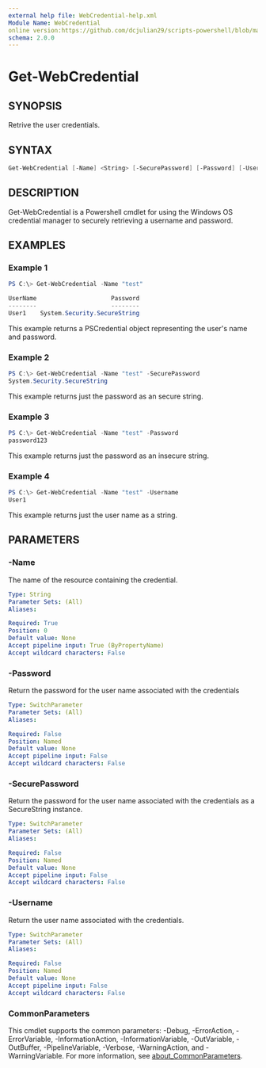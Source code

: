 ```yaml
---
external help file: WebCredential-help.xml
Module Name: WebCredential
online version:https://github.com/dcjulian29/scripts-powershell/blob/main/Modules/WebCredential/docs/Get-WebCredential.md
schema: 2.0.0
---
```


# Get-WebCredential

## SYNOPSIS

Retrive the user credentials.

## SYNTAX

```powershell
Get-WebCredential [-Name] <String> [-SecurePassword] [-Password] [-Username] [<CommonParameters>]
```

## DESCRIPTION

Get-WebCredential is a Powershell cmdlet for using the Windows OS
credential manager to securely retrieving a username and password.

## EXAMPLES

### Example 1

```powershell
PS C:\> Get-WebCredential -Name "test"

UserName                     Password
--------                     --------
User1    System.Security.SecureString
```

This example returns a PSCredential object representing the user's name and password.

### Example 2

```powershell
PS C:\> Get-WebCredential -Name "test" -SecurePassword
System.Security.SecureString
```

This example returns just the password as an secure string.

### Example 3

```powershell
PS C:\> Get-WebCredential -Name "test" -Password
password123
```

This example returns just the password as an insecure string.

### Example 4

```powershell
PS C:\> Get-WebCredential -Name "test" -Username
User1
```

This example returns just the user name as a string.

## PARAMETERS

### -Name

The name of the resource containing the credential.

```yaml
Type: String
Parameter Sets: (All)
Aliases:

Required: True
Position: 0
Default value: None
Accept pipeline input: True (ByPropertyName)
Accept wildcard characters: False
```

### -Password

Return the password for the user name associated with the credentials

```yaml
Type: SwitchParameter
Parameter Sets: (All)
Aliases:

Required: False
Position: Named
Default value: None
Accept pipeline input: False
Accept wildcard characters: False
```

### -SecurePassword

Return the password for the user name associated with the credentials
as a SecureString instance.

```yaml
Type: SwitchParameter
Parameter Sets: (All)
Aliases:

Required: False
Position: Named
Default value: None
Accept pipeline input: False
Accept wildcard characters: False
```

### -Username

Return the user name associated with the credentials.

```yaml
Type: SwitchParameter
Parameter Sets: (All)
Aliases:

Required: False
Position: Named
Default value: None
Accept pipeline input: False
Accept wildcard characters: False
```

### CommonParameters

This cmdlet supports the common parameters: -Debug, -ErrorAction, -ErrorVariable, -InformationAction, -InformationVariable, -OutVariable, -OutBuffer, -PipelineVariable, -Verbose, -WarningAction, and -WarningVariable. For more information, see [about_CommonParameters](http://go.microsoft.com/fwlink/?LinkID=113216).
